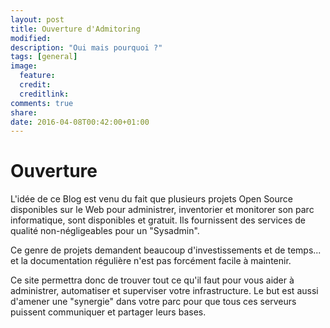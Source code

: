 ```yaml
---
layout: post
title: Ouverture d'Admitoring
modified:
description: "Oui mais pourquoi ?"
tags: [general]
image:
  feature:
  credit:
  creditlink:
comments: true
share:
date: 2016-04-08T00:42:00+01:00
---
```


# Ouverture

L'idée de ce Blog est venu du fait que plusieurs projets Open Source disponibles sur le Web pour administrer, inventorier et monitorer son parc informatique, sont disponibles et gratuit. Ils fournissent des services de qualité non-négligeables pour un "Sysadmin".

Ce genre de projets demandent beaucoup d'investissements et de temps... et la documentation régulière n'est pas forcément facile à maintenir.

Ce site permettra donc de trouver tout ce qu'il faut pour vous aider à administrer, automatiser et superviser votre infrastructure. Le but est aussi d'amener une "synergie" dans votre parc pour que tous ces serveurs puissent communiquer et partager leurs bases.

